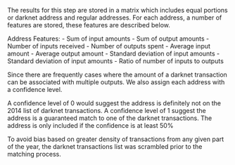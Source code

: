 The results for this step are stored in a matrix which includes equal portions or darknet address and regular addresses. For each address, a number of features are stored, these features are described below.

Address Features:
    - Sum of input amounts
    - Sum of output amounts
    - Number of inputs received
    - Number of outputs spent
    - Average input amount
    - Average output amount
    - Standard deviation of input amounts
    - Standard deviation of input amounts
    - Ratio of number of inputs to outputs

Since there are frequently cases where the amount of a darknet transaction can be associated with multiple outputs. We also assign each address with a confidence level.

A confidence level of 0 would suggest the address is definitely not on the 2014 list of darknet transactions.
A confidence level of 1 suggest the address is a guaranteed match to one of the darknet transactions.
The address is only included if the confidence is at least 50%

To avoid bias based on greater density of transactions from any given part of the year, the darknet transactions list was scrambled prior to the matching process.
